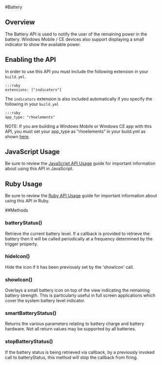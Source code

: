 #Battery


## Overview
<p>The Battery API is used to notify the user of the remaining power in the battery. Windows Mobile / CE devices also support displaying a small indicator to show the available power.</p>
<h2>Enabling the API</h2>

<p>In order to use this API you must include the following extension in your <code>build.yml</code>.</p>

<pre><code>:::ruby
extensions: ["indicators"]
</code></pre>

<p>The <code>indicators</code> extension is also included automatically if you specify the following in your <code>build.yml</code></p>

<pre><code>:::ruby
app_type: "rhoelements"
</code></pre>

<p>NOTE: If you are building a Windows Mobile or Windows CE app with this API, you must set your app_type as &ldquo;rhoelements&rdquo; in your build.yml as shown <a href="../guide/build_config#other-build-time-settings">here</a>.</p>

<h2>JavaScript Usage</h2>

<p>Be sure to review the <a href="/guide/api_js">JavaScript API Usage</a> guide for important information about using this API in JavaScript.</p>

<h2>Ruby Usage</h2>

<p>Be sure to review the <a href="/guide/api_ruby">Ruby API Usage</a> guide for important information about using this API in Ruby.</p>



##Methods



### batteryStatus()
Retrieve the current battery level. If a callback is provided to retrieve the battery then it will be called periodically at a frequency determined by the trigger property.

### hideIcon()
Hide the icon if it has been previously set by the 'showIcon' call.

### showIcon()
Overlays a small battery icon on top of the view indicating the remaining battery strength. This is particularly useful in full screen applications which cover the system battery level indicator.

### smartBatteryStatus()
Returns the various parameters relating to battery charge and battery hardware. Not all return values may be supported by all batteries.

### stopBatteryStatus()
If the battery status is being retrieved via callback, by a previously invoked call to batteryStatus, this method will stop the callback from firing.